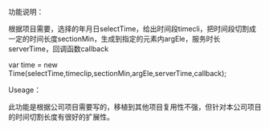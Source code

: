 功能说明：

  根据项目需要，选择的年月日selectTime，给出时间段timecli，把时间段切割成一定的时间长度sectionMin，生成到指定的元素内argEle，服务时长serverTime，回调函数callback
  
var time = new Time(selectTime,timeclip,sectionMin,argEle,serverTime,callback);

Useage：

  此功能是根据公司项目需要写的，移植到其他项目复用性不强，但针对本公司项目的时间切割长度有很好的扩展性。
